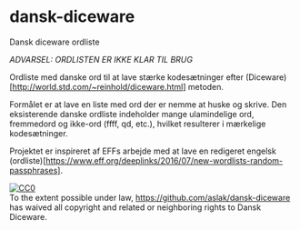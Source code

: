 # dansk-diceware
Dansk diceware ordliste

*ADVARSEL: ORDLISTEN ER IKKE KLAR TIL BRUG*

Ordliste med danske ord til at lave stærke kodesætninger efter (Diceware)[http://world.std.com/~reinhold/diceware.html] metoden.

Formålet er at lave en liste med ord der er nemme at huske og skrive. Den eksisterende danske ordliste indeholder mange ulamindelige ord, fremmedord og ikke-ord (ffff, qd, etc.), hvilket resulterer i mærkelige kodesætninger.

Projektet er inspireret af EFFs arbejde med at lave en redigeret engelsk (ordliste)[https://www.eff.org/deeplinks/2016/07/new-wordlists-random-passphrases].

<p xmlns:dct="http://purl.org/dc/terms/">
<a rel="license"
href="http://creativecommons.org/publicdomain/zero/1.0/">
<img src="http://i.creativecommons.org/p/zero/1.0/88x31.png" style="border-style: none;" alt="CC0" />
</a>
<br />
To the extent possible under law,
<a rel="dct:publisher"
href="https://github.com/aslak/dansk-diceware">https://github.com/aslak/dansk-diceware</a>
has waived all copyright and related or neighboring rights to
<span property="dct:title">Dansk Diceware</span>.
</p>